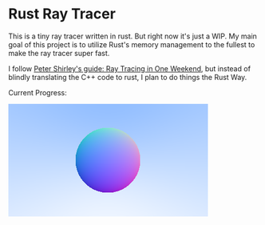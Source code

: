 # Rust Ray Tracer

This is a tiny ray tracer written in rust. But right now it's just a WIP. My main goal of this project is to utilize Rust's memory management to the fullest to make the ray tracer super fast.

I follow [Peter Shirley's guide: Ray Tracing in One Weekend](https://raytracing.github.io/books/RayTracingInOneWeekend.html), but instead of blindly translating the C++ code to rust, I plan to do things the Rust Way.

Current Progress:

<img src="./assets/download.png"/>
